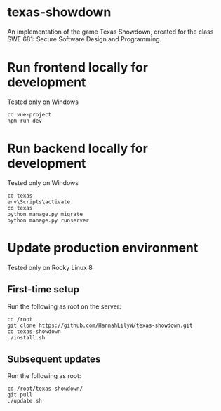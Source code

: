# texas-showdown
An implementation of the game Texas Showdown, created for the class SWE 681: Secure Software Design and Programming.

# Run frontend locally for development
Tested only on Windows
```
cd vue-project
npm run dev
```

# Run backend locally for development
Tested only on Windows
```
cd texas
env\Scripts\activate
cd texas
python manage.py migrate
python manage.py runserver
```

# Update production environment

Tested only on Rocky Linux 8

## First-time setup

Run the following as root on the server:
```
cd /root
git clone https://github.com/HannahLilyW/texas-showdown.git
cd texas-showdown
./install.sh
```

## Subsequent updates

Run the following as root:

```
cd /root/texas-showdown/
git pull
./update.sh
```

